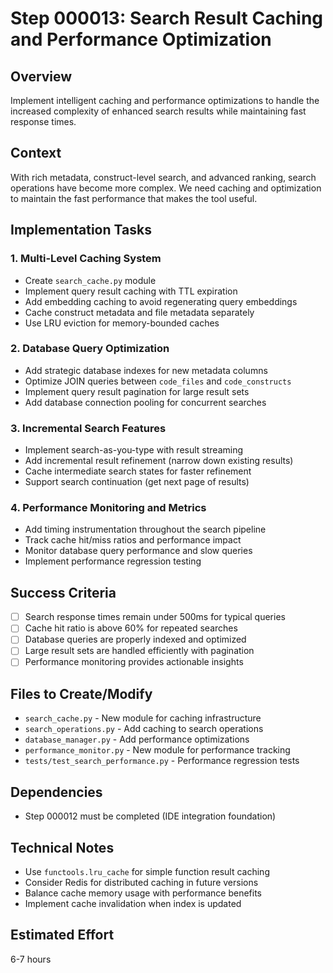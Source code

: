 # Step 000013: Search Result Caching and Performance Optimization

## Overview
Implement intelligent caching and performance optimizations to handle the increased complexity of enhanced search results while maintaining fast response times.

## Context
With rich metadata, construct-level search, and advanced ranking, search operations have become more complex. We need caching and optimization to maintain the fast performance that makes the tool useful.

## Implementation Tasks

### 1. Multi-Level Caching System
- Create `search_cache.py` module
- Implement query result caching with TTL expiration
- Add embedding caching to avoid regenerating query embeddings
- Cache construct metadata and file metadata separately
- Use LRU eviction for memory-bounded caches

### 2. Database Query Optimization
- Add strategic database indexes for new metadata columns
- Optimize JOIN queries between `code_files` and `code_constructs`
- Implement query result pagination for large result sets
- Add database connection pooling for concurrent searches

### 3. Incremental Search Features
- Implement search-as-you-type with result streaming
- Add incremental result refinement (narrow down existing results)
- Cache intermediate search states for faster refinement
- Support search continuation (get next page of results)

### 4. Performance Monitoring and Metrics
- Add timing instrumentation throughout the search pipeline
- Track cache hit/miss ratios and performance impact
- Monitor database query performance and slow queries
- Implement performance regression testing

## Success Criteria
- [ ] Search response times remain under 500ms for typical queries
- [ ] Cache hit ratio is above 60% for repeated searches
- [ ] Database queries are properly indexed and optimized
- [ ] Large result sets are handled efficiently with pagination
- [ ] Performance monitoring provides actionable insights

## Files to Create/Modify
- `search_cache.py` - New module for caching infrastructure
- `search_operations.py` - Add caching to search operations
- `database_manager.py` - Add performance optimizations
- `performance_monitor.py` - New module for performance tracking
- `tests/test_search_performance.py` - Performance regression tests

## Dependencies
- Step 000012 must be completed (IDE integration foundation)

## Technical Notes
- Use `functools.lru_cache` for simple function result caching
- Consider Redis for distributed caching in future versions
- Balance cache memory usage with performance benefits
- Implement cache invalidation when index is updated

## Estimated Effort
6-7 hours